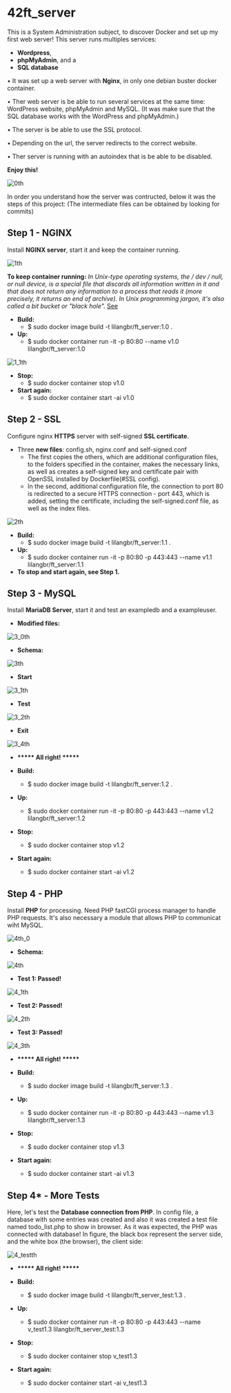 # 42ft_server

This is a System Administration subject, to discover Docker and set up my first web server! This server runs multiples services: 
* **Wordpress**, 
* **phpMyAdmin**, and a 
* **SQL database**

• It was set up a web server with **Nginx**, in only one debian buster docker container. 

• Ther web server is be able to run several services at the same time: WordPress website, phpMyAdmin and MySQL. (It was make sure that the SQL database works with the WordPress and phpMyAdmin.)

• The server is be able to use the SSL protocol.

• Depending on the url, the server redirects to the correct website.

• Ther server is running with an autoindex that is be able to be disabled.

**Enjoy this!**

![0th](readme_images/0.png)

In order you understand how the server was contructed, below it was the steps of this project: 
(The intermediate files can be obtained by looking for commits)

<h2>Step 1 - NGINX</h2>

Install **NGINX server**, start it and keep the container running.

![1th](readme_images/1.png)

<b>To keep container running:</b>
_In Unix-type operating systems, the / dev / null, or null device, is a special file that discards all information written in it and that does not return any information to a process that reads it (more precisely, it returns an end of archive). In Unix programming jargon, it's also called a bit bucket or "black hole"._ [See](https://pt.wikipedia.org/wiki/Dispositivo_nulo)

* <b>Build:</b> 
  * $ sudo docker image build -t lilangbr/ft_server:1.0 .
* <b>Up:</b>    
  * $ sudo docker container run -it -p 80:80 --name v1.0 lilangbr/ft_server:1.0

![1_1th](readme_images/1_1.png) 
  
* <b>Stop:</b>    
  * $ sudo docker container stop v1.0
* <b>Start again:</b>    
  * $ sudo docker container start -ai v1.0 
  
<h2>Step 2 - SSL</h2>

Configure nginx <b>HTTPS</b> server with self-signed <b>SSL certificate</b>.
* Three <b>new files</b>: config.sh, nginx.conf and self-signed.conf
  * The first copies the others, which are additional configuration files, to the folders specified in the container, makes the necessary links, as well as creates a self-signed key and certificate pair with OpenSSL installed by Dockerfile(#SSL config).
  * In the second, additional configuration file, the connection to port 80 is redirected to a secure HTTPS connection - port 443, which is added, setting the certificate, including the self-signed.conf file, as well as the index files.
    
![2th](readme_images/2.png)

* <b>Build:</b> 
  * $ sudo docker image build -t lilangbr/ft_server:1.1 .
* <b>Up:</b>    
  * $ sudo docker container run -it -p 80:80 -p 443:443 --name v1.1 lilangbr/ft_server:1.1
* <b>To stop and start again, see Step 1.</b>
<h2>Step 3 - MySQL</h2>

Install **MariaDB Server**, start it and test an exampledb and a exampleuser.

* <b>Modified files:</b>

![3_0th](readme_images/3_0.png)

* <b>Schema:</b>

![3th](readme_images/3.png)

* <b>Start</b>

![3_1th](readme_images/3_1.png)

* <b>Test</b>

![3_2th](readme_images/3_2.png)

* <b>Exit</b>

![3_4th](readme_images/3_4png)

* <b> ***** All right! ***** </b>

* <b>Build:</b> 
  * $ sudo docker image build -t lilangbr/ft_server:1.2 .
* <b>Up:</b>    
  * $ sudo docker container run -it -p 80:80 -p 443:443 --name v1.2 lilangbr/ft_server:1.2
* <b>Stop:</b>    
  * $ sudo docker container stop v1.2
* <b>Start again:</b>    
  * $ sudo docker container start -ai v1.2 
 
 <h2>Step 4 - PHP</h2>

Install **PHP** for processing. Need PHP fastCGI process manager to handle PHP requests. It's also necessary a module that allows PHP to communicat wiht MySQL.

![4th_0](readme_images/4_0.png)

* <b>Schema:</b>

![4th](readme_images/4.png)

* <b>Test 1: Passed!</b>

![4_1th](readme_images/4_1.png)

* <b>Test 2: Passed!</b>

![4_2th](readme_images/4_2.png)

* <b>Test 3: Passed!</b>

![4_3th](readme_images/4_3.png)

* <b> ***** All right! ***** </b>

* <b>Build:</b> 
  * $ sudo docker image build -t lilangbr/ft_server:1.3 .
* <b>Up:</b>    
  * $ sudo docker container run -it -p 80:80 -p 443:443 --name v1.3 lilangbr/ft_server:1.3
* <b>Stop:</b>    
  * $ sudo docker container stop v1.3
* <b>Start again:</b>    
  * $ sudo docker container start -ai v1.3 
  
<h2>Step 4* - More Tests</h2>

Here, let's test the **Database connection from PHP**. In config file, a database with some entries was created and also it was created a test file named todo_list.php to show in browser. As it was expected, the PHP was connected with database! In figure, the black box represent the server side, and the white box (the browser), the client side:

![4_testth](readme_images/4_test.png)

* <b> ***** All right! ***** </b>

* <b>Build:</b> 
  * $ sudo docker image build -t lilangbr/ft_server_test:1.3 .
* <b>Up:</b>    
  * $ sudo docker container run -it -p 80:80 -p 443:443 --name v_test1.3 lilangbr/ft_server_test:1.3
* <b>Stop:</b>    
  * $ sudo docker container stop v_test1.3
* <b>Start again:</b>    
  * $ sudo docker container start -ai v_test1.3 

